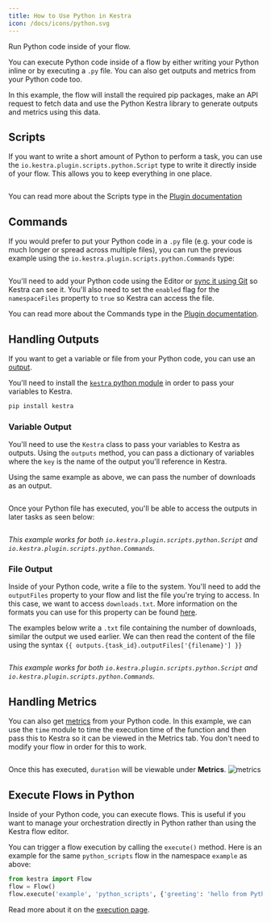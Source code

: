 ```yaml
---
title: How to Use Python in Kestra
icon: /docs/icons/python.svg
---
```


Run Python code inside of your flow.

You can execute Python code inside of a flow by either writing your Python inline or by executing a `.py` file. You can also get outputs and metrics from your Python code too.

In this example, the flow will install the required pip packages, make an API request to fetch data and use the Python Kestra library to generate outputs and metrics using this data.

## Scripts

If you want to write a short amount of Python to perform a task, you can use the `io.kestra.plugin.scripts.python.Script` type to write it directly inside of your flow. This allows you to keep everything in one place.

```yaml file=public/examples/scripts_python.yml
```

You can read more about the Scripts type in the [Plugin documentation](/plugins/plugin-script-python/tasks/io.kestra.plugin.scripts.python.script)

## Commands

If you would prefer to put your Python code in a `.py` file (e.g. your code is much longer or spread across multiple files), you can run the previous example using the `io.kestra.plugin.scripts.python.Commands` type:

```yaml file=public/examples/commands_python.yml
```

You'll need to add your Python code using the Editor or [sync it using Git](/docs/developer-guide/git) so Kestra can see it. You'll also need to set the `enabled` flag for the `namespaceFiles` property to `true` so Kestra can access the file.

You can read more about the Commands type in the [Plugin documentation](/plugins/plugin-script-python/tasks/io.kestra.plugin.scripts.python.commands).

## Handling Outputs

If you want to get a variable or file from your Python code, you can use an [output](../06.workflow-components/07.outputs.md).

You'll need to install the [`kestra` python module](https://pypi.org/project/kestra/) in order to pass your variables to Kestra.

```bash
pip install kestra
```

### Variable Output

You'll need to use the `Kestra` class to pass your variables to Kestra as outputs. Using the `outputs` method, you can pass a dictionary of variables where the `key` is the name of the output you'll reference in Kestra.

Using the same example as above, we can pass the number of downloads as an output.

```python file=public/examples/outputs_python.py
```

Once your Python file has executed, you'll be able to access the outputs in later tasks as seen below:

```yaml file=public/examples/outputs_python.yml
```

_This example works for both `io.kestra.plugin.scripts.python.Script` and `io.kestra.plugin.scripts.python.Commands`._

### File Output

Inside of your Python code, write a file to the system. You'll need to add the `outputFiles` property to your flow and list the file you're trying to access. In this case, we want to access `downloads.txt`. More information on the formats you can use for this property can be found [here](/docs/developer-guide/scripts/output-directory).

The examples below write a `.txt` file containing the number of downloads, similar the output we used earlier. We can then read the content of the file using the syntax `{{ outputs.{task_id}.outputFiles['{filename}'] }}`

```yaml file=public/examples/scripts_output-files-python.yml
```

_This example works for both `io.kestra.plugin.scripts.python.Script` and `io.kestra.plugin.scripts.python.Commands`._

## Handling Metrics

You can also get [metrics](../08.developer-guide/07.scripts/outputs-metrics.md#outputs-and-metrics-in-script-and-commands-tasks) from your Python code. In this example, we can use the `time` module to time the execution time of the function and then pass this to Kestra so it can be viewed in the Metrics tab. You don't need to modify your flow in order for this to work.

```python file=public/examples/metrics_python.py
```

Once this has executed, `duration` will be viewable under **Metrics**.
![metrics](/docs/how-to-guides/python/metrics.png)

## Execute Flows in Python

Inside of your Python code, you can execute flows. This is useful if you want to manage your orchestration directly in Python rather than using the Kestra flow editor.

You can trigger a flow execution by calling the `execute()` method. Here is an example for the same `python_scripts` flow in the namespace `example` as above:

```python
from kestra import Flow
flow = Flow()
flow.execute('example', 'python_scripts', {'greeting': 'hello from Python'})
```

Read more about it on the [execution page](/docs/workflow-components/executions).
